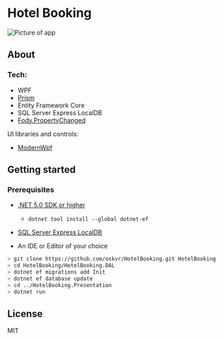 

# Hotel Booking

![Picture of app](https://i.imgur.com/XZp5NgA.jpg)

## About

### Tech:

- WPF
- [Prism](https://github.com/PrismLibrary/Prism)
- Entity Framework Core
- SQL Server Express LocalDB
- [Fody.PropertyChanged](https://github.com/Fody/PropertyChanged)

UI libraries and controls:

- [ModernWpf](https://github.com/ghost1372/ModernWpf)
  

## Getting started

### Prerequisites

- [.NET 5.0 SDK or higher](https://dotnet.microsoft.com/download/dotnet/5.0)

  - `dotnet tool install --global dotnet-ef`

- [SQL Server Express LocalDB](http://www.hanselman.com/blog/download-sql-server-express)

- An IDE or Editor of your choice

  

```sh
> git clone https://github.com/oskvr/HotelBooking.git HotelBooking
> cd HotelBooking/HotelBooking.DAL
> dotnet ef migrations add Init
> dotnet ef database update
> cd ../HotelBooking.Presentation
> dotnet run
```

## License

MIT
